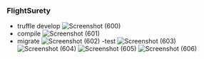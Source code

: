 ### FlightSurety
- truffle develop
![Screenshot (600)](https://user-images.githubusercontent.com/92582391/189476954-0fa41e15-399a-40a9-a152-9043ee35e746.png)
- compile
![Screenshot (601)](https://user-images.githubusercontent.com/92582391/189476955-7d24f29e-b249-45c1-9c7f-f9377ddd74ae.png)
- migrate
![Screenshot (602)](https://user-images.githubusercontent.com/92582391/189476959-3be7f04e-9f2b-4bc9-a6ec-b5128338462e.png)
-test
![Screenshot (603)](https://user-images.githubusercontent.com/92582391/189476961-6c8c039a-2309-4ee1-b33a-53a2adbeb4dc.png)
![Screenshot (604)](https://user-images.githubusercontent.com/92582391/189476963-e97b4ad7-aa2a-44f2-baf4-da542282bf4a.png)
![Screenshot (605)](https://user-images.githubusercontent.com/92582391/189476965-61d5e6a8-0ab2-406d-a60b-22ccd98f403d.png)
![Screenshot (606)](https://user-images.githubusercontent.com/92582391/189476967-3003218f-cb6d-4d47-b060-3aa1733285ff.png)

